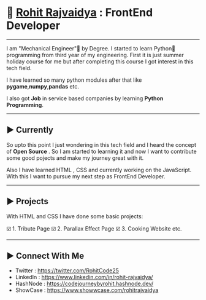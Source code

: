 
# :wave: [Rohit Rajvaidya](https://github.com/RohitRajvaidya5) : FrontEnd Developer
***

I am "Mechanical Engineer":wrench: by Degree. I started to learn Python:snake: programming from third year of my engineering. First it is just summer holiday course for me but after completing this course I got interest in this tech field.

I have learned so many python modules after that like **pygame**,**numpy**,**pandas** etc.

I also got **Job** in service based companies by learning **Python Programming**.
***

## :arrow_forward: Currently 

So upto this point I just wondering in this tech field and I heard the concept of **Open Source** . So I am started to learning it and now I want to contribute some good pojects and make my journey great with it.

Also I have learned HTML , CSS and currently working on the JavaScript. With this I want to pursue my next step as FrontEnd Developer.

***

## :arrow_forward: Projects

With HTML and CSS I have done some basic projects:

:ballot_box_with_check: 1. Tribute Page
:ballot_box_with_check: 2. Parallax Effect Page
:ballot_box_with_check: 3. Cooking Website 
etc.

***

## :arrow_forward: Connect With Me

- Twitter : https://twitter.com/RohitCode25
- LinkedIn : https://www.linkedin.com/in/rohit-rajvaidya/
- HashNode : https://codejourneybyrohit.hashnode.dev/
- ShowCase : https://www.showwcase.com/rohitrajvaidya




